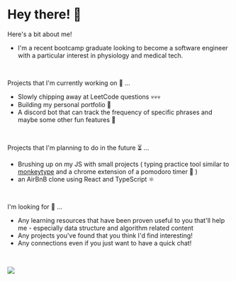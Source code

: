 # Hey there! 🫡

Here's a bit about me!
* I'm a recent bootcamp graduate looking to become a software engineer with a particular interest in physiology and medical tech.
<br>

Projects that I'm currently working on 🧱 ...
* Slowly chipping away at LeetCode questions 💀💀💀
* Building my personal portfolio 🙋
* A discord bot that can track the frequency of specific phrases and maybe some other fun features 🤖

<br>

Projects that I'm planning to do in the future ⏳ ... 
* Brushing up on my JS with small projects ( typing practice tool similar to [monkeytype](https://monkeytype.com/) and a chrome extension of a pomodoro timer 🍅 ) 
* an AirBnB clone using React and TypeScript ⚛️
<br>

I'm looking for 👀 ...
* Any learning resources that have been proven useful to you that'll help me - especially data structure and algorithm related content
* Any projects you've found that you think I'd find interesting!
* Any connections even if you just want to have a quick chat! 
<br>

[<img src="https://img.shields.io/badge/LinkedIn-0077B5?style=for-the-badge&logo=linkedin&logoColor=white"/>](https://www.linkedin.com/in/viet-cuong-le/)
